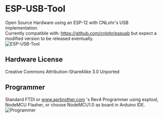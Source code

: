 # ESP-USB-Tool
Open Source Hardware using an ESP-12 with CNLohr's USB implementation.  
Currently compatible with: https://github.com/cnlohr/espusb but expect a modified version to be released eventually.  
![ESP-USB-Tool](https://raw.githubusercontent.com/exploitagency/ESP-USB-Tool/master/usb.png)
  
## Hardware License
Creative Commons Attribution-ShareAlike 3.0 Unported
  
## Programmer
Standard FTDI or www.aprbrother.com 's Rev4 Programmer using esptool, NodeMCU Flasher, or choose NodeMCU1.0 as board in Arduino IDE.  
![Programmer](https://raw.githubusercontent.com/exploitagency/ESP-USB-Tool/master/aprbrother-rev4-programmer.png)
